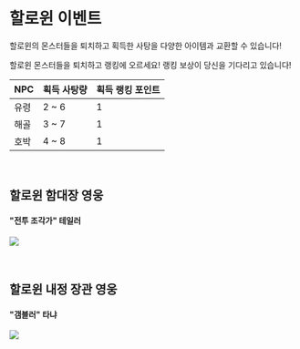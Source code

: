 # 할로윈 이벤트

 할로윈의 몬스터들을 퇴치하고 획득한 사탕을 다양한 아이템과 교환할 수 있습니다!

할로윈 몬스터들을 퇴치하고 랭킹에 오르세요! 랭킹 보상이 당신을 기다리고 있습니다!

| NPC  | 획득 사탕량 | 획득 랭킹 포인트 |
| ---- | ----------- | ---------------- |
| 유령 | 2 ~ 6       | 1                |
| 해골 | 3 ~ 7       | 1                |
| 호박 | 4 ~ 8       | 1                |

<br>

## 할로윈 함대장 영웅

#### "전투 조각가" 테일러

![](https://s3.ap-northeast-2.amazonaws.com/astrokings/html/img/help/Event_Hero_Taylor.jpg)

<br>

## 할로윈 내정 장관 영웅

#### "갬블러" 타냐

![](https://s3.ap-northeast-2.amazonaws.com/astrokings/html/img/help/Event_Hero_Tanya.jpg)